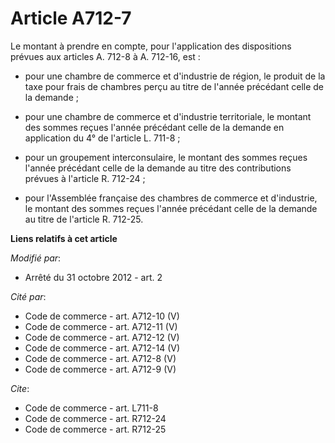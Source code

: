 # Article A712-7

Le montant à prendre en compte, pour l'application des dispositions prévues aux articles A. 712-8 à A. 712-16, est :

- pour une chambre de commerce et d'industrie de région, le produit de la taxe pour frais de chambres perçu au titre de
l'année précédant celle de la demande ;

- pour une chambre de commerce et d'industrie territoriale, le montant des sommes reçues l'année précédant celle de la
demande en application du 4° de l'article L. 711-8 ;

- pour un groupement interconsulaire, le montant des sommes reçues l'année précédant celle de la demande au titre des
contributions prévues à l'article R. 712-24 ;

- pour l'Assemblée française des chambres de commerce et d'industrie, le montant des sommes reçues l'année précédant celle de
la demande au titre de l'article R. 712-25.

**Liens relatifs à cet article**

_Modifié par_:

  - Arrêté du 31 octobre 2012 - art. 2

_Cité par_:

  - Code de commerce - art. A712-10 (V)
  - Code de commerce - art. A712-11 (V)
  - Code de commerce - art. A712-12 (V)
  - Code de commerce - art. A712-14 (V)
  - Code de commerce - art. A712-8 (V)
  - Code de commerce - art. A712-9 (V)

_Cite_:

  - Code de commerce - art. L711-8
  - Code de commerce - art. R712-24
  - Code de commerce - art. R712-25
